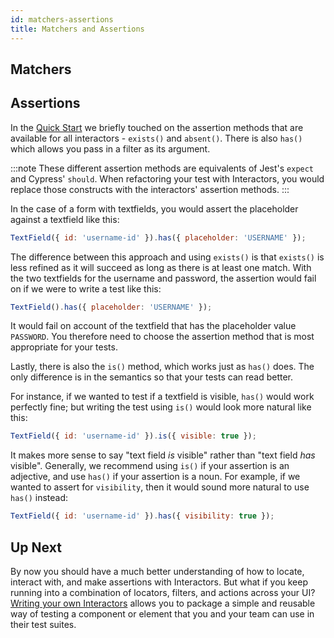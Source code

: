 ```yaml
---
id: matchers-assertions
title: Matchers and Assertions
---
```


## Matchers

## Assertions
In the [Quick Start](/docs/interactors/#making-test-assertions) we briefly touched on the assertion methods that are available for all interactors - `exists()` and `absent()`. There is also `has()` which allows you pass in a filter as its argument.

:::note
These different assertion methods are equivalents of Jest's `expect` and Cypress' `should`. When refactoring your test with Interactors, you would replace those constructs with the interactors' assertion methods.
:::

In the case of a form with textfields, you would assert the placeholder against a textfield like this:

```js
TextField({ id: 'username-id' }).has({ placeholder: 'USERNAME' });
```

The difference between this approach and using `exists()` is that `exists()` is less refined as it will succeed as long as there is at least one match. With the two textfields for the username and password, the assertion would fail on if we were to write a test like this:

```js
TextField().has({ placeholder: 'USERNAME' });
```

It would fail on account of the textfield that has the placeholder value `PASSWORD`. You therefore need to choose the assertion method that is most appropriate for your tests.

Lastly, there is also the `is()` method, which works just as `has()` does. The only difference is in the semantics so that your tests can read better.

For instance, if we wanted to test if a textfield is visible, `has()` would work perfectly fine; but writing the test using `is()` would look more natural like this:

```js
TextField({ id: 'username-id' }).is({ visible: true });
```

It makes more sense to say "text field _is_ visible" rather than "text field _has_ visible". Generally, we recommend using `is()` if your assertion is an adjective, and use `has()` if your assertion is a noun. For example, if we wanted to assert for `visibility`, then it would sound more natural to use `has()` instead:

```js
TextField({ id: 'username-id' }).has({ visibility: true });
```

## Up Next

By now you should have a much better understanding of how to locate, interact with, and make assertions with Interactors. But what if you keep running into a combination of locators, filters, and actions across your UI? [Writing your own Interactors](/docs/interactors/write-your-own) allows you to package a simple and reusable way of testing a component or element that you and your team can use in their test suites.
